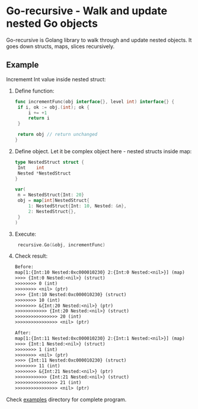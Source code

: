 # Go-recursive - Walk and update nested Go objects

Go-recursive is Golang library to walk through and update nested objects.
It goes down structs, maps, slices recursively.

## Example

Incrememt Int value inside nested struct:

1. Define function:

   ```go
   func incrementFunc(obj interface{}, level int) interface{} {
   	if i, ok := obj.(int); ok {
   		i += +1
   		return i
   	}
   
   	return obj // return unchanged
   }
   ```

1. Define object. Let it be complex object here - nested structs inside map:

   ```go
   type NestedStruct struct {
   	Int    int
   	Nested *NestedStruct
   }
   
   var(
   	n = NestedStruct{Int: 20}
   	obj = map[int]NestedStruct{
   		1: NestedStruct{Int: 10, Nested: &n},
   		2: NestedStruct{},
   	}
   )
   ```

1. Execute:

   ```go
   	recursive.Go(&obj, incrementFunc)
   ```

1. Check result:

   ```txt
   Before:
   map[1:{Int:10 Nested:0xc000010230} 2:{Int:0 Nested:<nil>}] (map)
   >>>> {Int:0 Nested:<nil>} (struct)
   >>>>>>>> 0 (int)
   >>>>>>>> <nil> (ptr)
   >>>> {Int:10 Nested:0xc000010230} (struct)
   >>>>>>>> 10 (int)
   >>>>>>>> &{Int:20 Nested:<nil>} (ptr)
   >>>>>>>>>>>> {Int:20 Nested:<nil>} (struct)
   >>>>>>>>>>>>>>>> 20 (int)
   >>>>>>>>>>>>>>>> <nil> (ptr)

   After:
   map[1:{Int:11 Nested:0xc000010230} 2:{Int:1 Nested:<nil>}] (map)
   >>>> {Int:1 Nested:<nil>} (struct)
   >>>>>>>> 1 (int)
   >>>>>>>> <nil> (ptr)
   >>>> {Int:11 Nested:0xc000010230} (struct)
   >>>>>>>> 11 (int)
   >>>>>>>> &{Int:21 Nested:<nil>} (ptr)
   >>>>>>>>>>>> {Int:21 Nested:<nil>} (struct)
   >>>>>>>>>>>>>>>> 21 (int)
   >>>>>>>>>>>>>>>> <nil> (ptr)
   ```

Check [examples](examples) directory for complete program.
